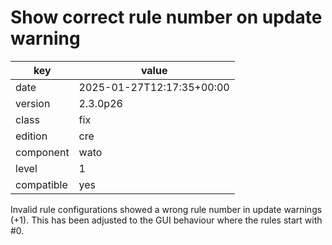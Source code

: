 [//]: # (werk v2)
# Show correct rule number on update warning

key        | value
---------- | ---
date       | 2025-01-27T12:17:35+00:00
version    | 2.3.0p26
class      | fix
edition    | cre
component  | wato
level      | 1
compatible | yes

Invalid rule configurations showed a wrong rule number in update warnings (+1).
This has been adjusted to the GUI behaviour where the rules start with #0.

